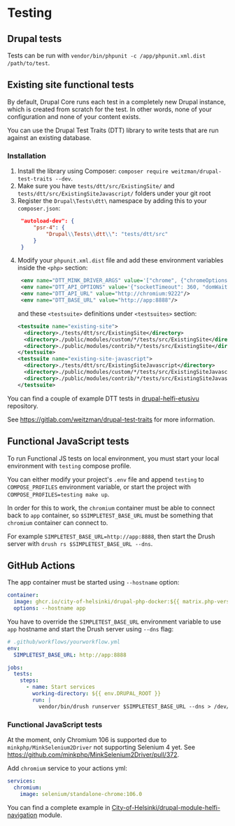 # Testing

## Drupal tests

Tests can be run with `vendor/bin/phpunit -c /app/phpunit.xml.dist /path/to/test`.

## Existing site functional tests

By default, Drupal Core runs each test in a completely new Drupal instance, which is created from scratch for the test. In other words, none of your configuration and none of your content exists.

You can use the Drupal Test Traits (DTT) library to write tests that are run against an existing database.

### Installation

1. Install the library using Composer: `composer require weitzman/drupal-test-traits --dev`.
2. Make sure you have `tests/dtt/src/ExistingSite/` and `tests/dtt/src/ExistingSiteJavascript/` folders under your git root
3. Register the `Drupal\Tests\dtt\` namespace by adding this to your `composer.json`:
    ```json
     "autoload-dev": {
         "psr-4": {
             "Drupal\\Tests\\dtt\\": "tests/dtt/src"
         }
     }
    ```
4. Modify your `phpunit.xml.dist` file and add these environment variables inside the `<php>` section:
   ```xml
    <env name="DTT_MINK_DRIVER_ARGS" value='["chrome", {"chromeOptions":{"w3c": false }}, "http://chromium:4444"]'/>
    <env name="DTT_API_OPTIONS" value='{"socketTimeout": 360, "domWaitTimeout": 3600000}' />
    <env name="DTT_API_URL" value="http://chromium:9222"/>
    <env name="DTT_BASE_URL" value="http://app:8888"/>
    ```
   and these `<testsuite>` definitions under `<testsuites>` section:
    ```xml
    <testsuite name="existing-site">
      <directory>./tests/dtt/src/ExistingSite</directory>
      <directory>./public/modules/custom/*/tests/src/ExistingSite</directory>
      <directory>./public/modules/contrib/*/tests/src/ExistingSite</directory>
    </testsuite>
    <testsuite name="existing-site-javascript">
      <directory>./tests/dtt/src/ExistingSiteJavascript</directory>
      <directory>./public/modules/custom/*/tests/src/ExistingSiteJavascript</directory>
      <directory>./public/modules/contrib/*/tests/src/ExistingSiteJavascript</directory>
    </testsuite>
    ```

You can find a couple of example DTT tests in [drupal-helfi-etusivu](https://github.com/City-of-Helsinki/drupal-helfi-etusivu/tree/dev/tests/dtt/src) repository.

See https://gitlab.com/weitzman/drupal-test-traits for more information.

## Functional JavaScript tests

To run Functional JS tests on local environment, you must start your local environment with `testing` compose profile.

You can either modify your project's `.env` file and append `testing` to `COMPOSE_PROFILES` environment variable, or start the project with `COMPOSE_PROFILES=testing make up`.

In order for this to work, the `chromium` container must be able to connect back to `app` container, so `$SIMPLETEST_BASE_URL` must be something that `chromium` container can connect to.

For example `SIMPLETEST_BASE_URL=http://app:8888`, then start the Drush server with `drush rs $SIMPLETEST_BASE_URL --dns`.

## GitHub Actions

The app container must be started using `--hostname` option: 

```yaml
container:
  image: ghcr.io/city-of-helsinki/drupal-php-docker:${{ matrix.php-versions }}-alpine
  options: --hostname app
```

You have to override the `SIMPLETEST_BASE_URL` environment variable to use `app` hostname and start the Drush server using `--dns` flag:

```yaml
# .github/workflows/yourworkflow.yml
env:
  SIMPLETEST_BASE_URL: http://app:8888

jobs:
  tests:
    steps:
      - name: Start services
        working-directory: ${{ env.DRUPAL_ROOT }}
        run: |
          vendor/bin/drush runserver $SIMPLETEST_BASE_URL --dns > /dev/null 2>&1 &
```

### Functional JavaScript tests

At the moment, only Chromium 106 is supported due to `minkphp/MinkSelenium2Driver` not supporting Selenium 4 yet. See https://github.com/minkphp/MinkSelenium2Driver/pull/372.

Add `chromium` service to your actions yml:

```yaml
services:
  chromium:
    image: selenium/standalone-chrome:106.0
```

You can find a complete example in [City-of-Helsinki/drupal-module-helfi-navigation](https://github.com/City-of-Helsinki/drupal-module-helfi-navigation/blob/main/.github/workflows/ci.yml) module.
